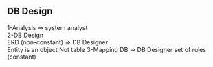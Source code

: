 ## DB Design
1-Analysis => system analyst <br/>
2-DB Design <br/>
ERD (non-constant) => DB Designer <br/>
Entity is an object Not table
3-Mapping DB => DB Designer 
set of rules (constant)
